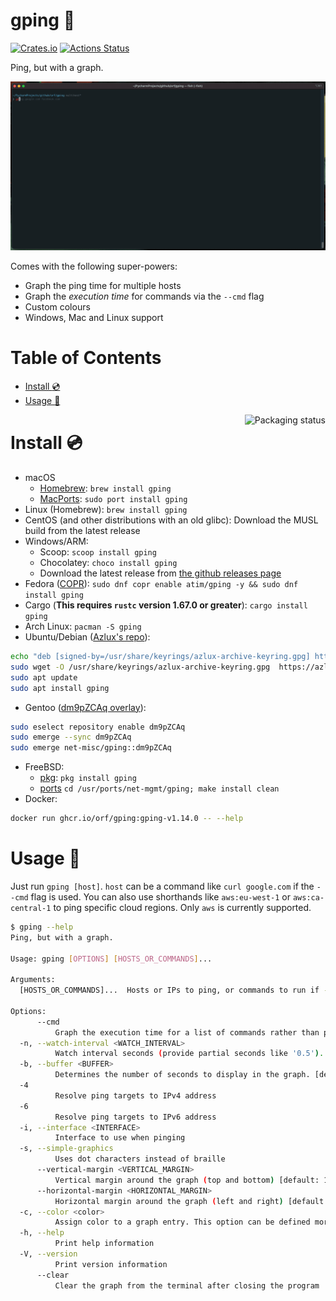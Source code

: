 # gping 🚀

[![Crates.io](https://img.shields.io/crates/v/gping.svg)](https://crates.io/crates/gping)
[![Actions Status](https://github.com/orf/gping/workflows/CI/badge.svg)](https://github.com/orf/gping/actions)

Ping, but with a graph.

![](./images/readme-example.gif)

Comes with the following super-powers:
* Graph the ping time for multiple hosts
* Graph the _execution time_ for commands via the `--cmd` flag
* Custom colours
* Windows, Mac and Linux support

Table of Contents
=================

   * [Install :cd:](#install-cd)
   * [Usage :saxophone:](#usage-saxophone)

<a href="https://repology.org/project/gping/versions">
    <img src="https://repology.org/badge/vertical-allrepos/gping.svg" alt="Packaging status" align="right">
</a>

# Install :cd:

* macOS
  * [Homebrew](https://formulae.brew.sh/formula/gping#default): `brew install gping`
  * [MacPorts](https://ports.macports.org/port/gping/): `sudo port install gping`
* Linux (Homebrew): `brew install gping`
* CentOS (and other distributions with an old glibc): Download the MUSL build from the latest release
* Windows/ARM: 
  * Scoop: `scoop install gping`
  * Chocolatey: `choco install gping`
  * Download the latest release from [the github releases page](https://github.com/orf/gping/releases)
* Fedora ([COPR](https://copr.fedorainfracloud.org/coprs/atim/gping/)): `sudo dnf copr enable atim/gping -y && sudo dnf install gping`
* Cargo (**This requires `rustc` version 1.67.0 or greater**): `cargo install gping`
* Arch Linux: `pacman -S gping`
* Ubuntu/Debian ([Azlux's repo](http://packages.azlux.fr/)):
```bash
echo "deb [signed-by=/usr/share/keyrings/azlux-archive-keyring.gpg] http://packages.azlux.fr/debian/ stable main" | sudo tee /etc/apt/sources.list.d/azlux.list
sudo wget -O /usr/share/keyrings/azlux-archive-keyring.gpg  https://azlux.fr/repo.gpg
sudo apt update
sudo apt install gping
```
* Gentoo ([dm9pZCAq overlay](https://github.com/gentoo-mirror/dm9pZCAq)):
```sh
sudo eselect repository enable dm9pZCAq
sudo emerge --sync dm9pZCAq
sudo emerge net-misc/gping::dm9pZCAq
```
* FreeBSD:
  * [pkg](https://www.freshports.org/net-mgmt/gping/): `pkg install gping`
  * [ports](https://cgit.freebsd.org/ports/tree/net-mgmt/gping) `cd /usr/ports/net-mgmt/gping; make install clean`
* Docker:
```sh
docker run ghcr.io/orf/gping:gping-v1.14.0 -- --help
```

# Usage :saxophone:

Just run `gping [host]`. `host` can be a command like `curl google.com` if the `--cmd` flag is used. You can also use 
shorthands like `aws:eu-west-1` or `aws:ca-central-1` to ping specific cloud regions. Only `aws` is currently supported.

```bash
$ gping --help
Ping, but with a graph.

Usage: gping [OPTIONS] [HOSTS_OR_COMMANDS]...

Arguments:
  [HOSTS_OR_COMMANDS]...  Hosts or IPs to ping, or commands to run if --cmd is provided. Can use cloud shorthands like aws:eu-west-1.

Options:
      --cmd
          Graph the execution time for a list of commands rather than pinging hosts
  -n, --watch-interval <WATCH_INTERVAL>
          Watch interval seconds (provide partial seconds like '0.5'). Default for ping is 0.2, default for cmd is 0.5.
  -b, --buffer <BUFFER>
          Determines the number of seconds to display in the graph. [default: 30]
  -4
          Resolve ping targets to IPv4 address
  -6
          Resolve ping targets to IPv6 address
  -i, --interface <INTERFACE>
          Interface to use when pinging
  -s, --simple-graphics
          Uses dot characters instead of braille
      --vertical-margin <VERTICAL_MARGIN>
          Vertical margin around the graph (top and bottom) [default: 1]
      --horizontal-margin <HORIZONTAL_MARGIN>
          Horizontal margin around the graph (left and right) [default: 0]
  -c, --color <color>
          Assign color to a graph entry. This option can be defined more than once as a comma separated string, and the order which the colors are provided will be matched against the hosts or commands passed to gping. Hexadecimal RGB color codes are accepted in the form of '#RRGGBB' or the following color names: 'black', 'red', 'green', 'yellow', 'blue', 'magenta','cyan', 'gray', 'dark-gray', 'light-red', 'light-green', 'light-yellow', 'light-blue', 'light-magenta', 'light-cyan', and 'white'
  -h, --help
          Print help information
  -V, --version
          Print version information
      --clear
          Clear the graph from the terminal after closing the program
```
